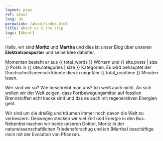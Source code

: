 ```yaml
---
layout: page
ref: about
lang: de
permalink: /about/index.html
title: About us & the trip
tags: [About]
---
```


Hallo, wir sind **Moritz** und **Martha** und dies ist unser Blog über unseren **Elektrotransporter** und seine Idee dahinter.  

Momentan besteht er aus {{ total_words }} Wörtern und {{ site.posts | size }} Posts in {{ site.categories | size }} Kategorien. Es wird behauptet der Durchschnittsmensch könnte dies in ungefähr <span class="time">{{ total_readtime }}</span> Minuten lesen.  

Wer sind wir so? Wie beschreibt man uns? Ich weiß auch nicht.
An sich wollen wir der Welt zeigen, dass Fortbewegungsmittel auf fossilen Brennstoffen echt kacke sind und das es auch  mit regenerativen Energien geht. 

Wir sind um die dreißig und träumen immer noch davon die Welt zu verbessern. Deswegen stecken wir viel Zeit und Energie in den Bus. 
Nebenbei machen wir beide unseren Doktor, Moritz in der naturwissenschaftlichen Friedensforschug und ich (Martha) beschäftige mich mit der Evolution von Pflanzen.


